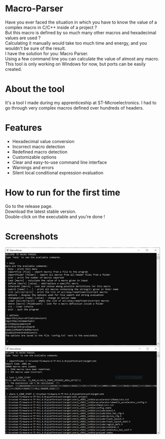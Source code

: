 # Macro-Parser

Have you ever faced the situation in which you have to know the value of a complex macro in C/C++ inside of a project ?\
But this macro is defined by so much many other macros and hexadecimal values are used ?\
Calculating it manually would take too much time and energy, and you wouldn't be sure of the result.\
I have the solution for you: Macro Parser.\
Using a few command line you can calculate the value of almost any macro.\
This tool is only working on Windows for now, but ports can be easily created.

# About the tool

It's a tool I made during my apprenticeship at ST-Microelectronics.
I had to go through very complex macros defined over hundreds of headers.

# Features
- Hexadecimal value conversion
- Incorrect macro detection
- Redefined macro detection
- Customizable options
- Clear and easy-to-use command line interface
- Warnings and errors
- Silent local conditional expression evaluation

# How to run for the first time
Go to the release page.\
Download the latest stable version.\
Double-click on the executable and you're done !

# Screenshots
![Screenshot1_v2](https://raw.githubusercontent.com/ProSurfer73/Macro-Parser/main/Screenshots/MacroParser1.png)
![Screenshot2_v2](https://raw.githubusercontent.com/ProSurfer73/Macro-Parser/main/Screenshots/MacroParser2.png)
